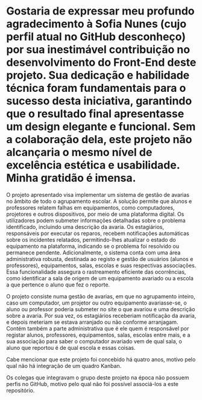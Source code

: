 # Gostaria de expressar meu profundo agradecimento à Sofia Nunes (cujo perfil atual no GitHub desconheço) por sua inestimável contribuição no desenvolvimento do Front-End deste projeto. Sua dedicação e habilidade técnica foram fundamentais para o sucesso desta iniciativa, garantindo que o resultado final apresentasse um design elegante e funcional. Sem a colaboração dela, este projeto não alcançaria o mesmo nível de excelência estética e usabilidade. Minha gratidão é imensa.


O projeto apresentado visa implementar um sistema de gestão de avarias no âmbito de todo o agrupamento escolar. A solução permite que alunos e professores relatem falhas em equipamentos, como computadores, projetores e outros dispositivos, por meio de uma plataforma digital. Os utilizadores podem submeter informações detalhadas sobre o problema identificado, incluindo uma descrição da avaria.
Os estagiários, responsáveis por executar os reparos, recebem notificações automáticas sobre os incidentes relatados, permitindo-lhes atualizar o estado do equipamento na plataforma, indicando se o problema foi resolvido ou permanece pendente.
Adicionalmente, o sistema conta com uma área administrativa robusta, destinada ao registo e gestão de usuários (alunos e professores), equipamentos, salas, escolas e suas respectivas associações. Essa funcionalidade assegura o rastreamento eficiente das ocorrências, como identificar a sala de origem de um equipamento avariado ou a escola a que pertence o aluno que fez o reporte.

O projeto consiste numa gestão de avarias, em que no agrupamento inteiro, caso um computador, um projetor ou outro equipamento avariasse-se, o aluno ou professor poderia submeter no site o que avariou e uma descrição sobre a avaria. Por sua vez, os estagiários receberiam notificação da avaria, e depois meteriam se estava arranjado ou não conforme arranjagam. Contém também a parte administrativa que é ele quem é responsável por registar alunos, professores, equipamentos, salas, escolas entre mais, e a sua associação para saber o computador avariado vem de qual sala, o aluno que reportou é de qual escola e essas coisas.

Cabe mencionar que este projeto foi concebido há quatro anos, motivo pelo qual não há integração de um quadro Kanban.

Os colegas que integravam o grupo deste projeto na época não possuem perfis no GitHub, motivo pelo qual não foi possível associá-los a este repositório.
